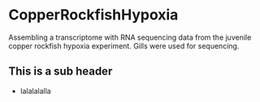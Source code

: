 # CopperRockfishHypoxia
Assembling a transcriptome with RNA sequencing data from the juvenile copper rockfish hypoxia experiment. Gills were used for sequencing.

## This is a sub header
* lalalalalla
